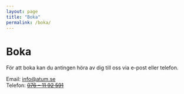```yaml
---
layout: page
title: "Boka"
permalink: /boka/
---
```

# Boka

För att boka kan du antingen höra av dig till oss via e-post eller telefon.

Email: [info@atum.se](mailto:info@atum.se)  
Telefon: ~~[076 – 11 92 591](tel:+46761192591)~~
